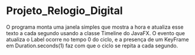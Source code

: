 # Projeto_Relogio_Digital
O programa monta uma janela simples que mostra a hora e atualiza esse texto a cada segundo usando a classe Timeline do JavaFX. O evento que atualiza o Label ocorre no tempo 0 do ciclo, e a presença de um KeyFrame em Duration.seconds(1) faz com que o ciclo se repita a cada segundo.

